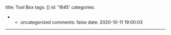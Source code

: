 title: Tool Box
tags: []
id: '1645'
categories:
  - - uncategorized
comments: false
date: 2020-10-11 19:00:03
---
